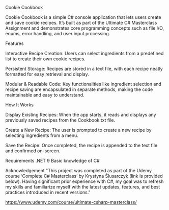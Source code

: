 Cookie Cookbook

Cookie Cookbook is a simple C# console application that lets users create and save cookie recipes. It’s built as part of the Ultimate C# Masterclass Assignment and demonstrates core programming concepts such as file I/O, enums, error handling, and user input processing.

Features

Interactive Recipe Creation:
Users can select ingredients from a predefined list to create their own cookie recipes.

Persistent Storage:
Recipes are stored in a text file, with each recipe neatly formatted for easy retrieval and display.

Modular & Readable Code:
Key functionalities like ingredient selection and recipe saving are encapsulated in separate methods, making the code maintainable and easy to understand.

How It Works

Display Existing Recipes:
When the app starts, it reads and displays any previously saved recipes from the Cookbook.txt file.

Create a New Recipe:
The user is prompted to create a new recipe by selecting ingredients from a menu.

Save the Recipe:
Once completed, the recipe is appended to the text file and confirmed on-screen.

Requirements
.NET 9
Basic knowledge of C#

Acknowledgement
"This project was completed as part of the Udemy course ‘Complete C# Masterclass’ by Krystyna Ślusarczyk (link is provided below). Having significant prior experience with C#, my goal was to refresh my skills and familiarize myself with the latest updates, features, and best practices introduced in recent versions."

https://www.udemy.com/course/ultimate-csharp-masterclass/

